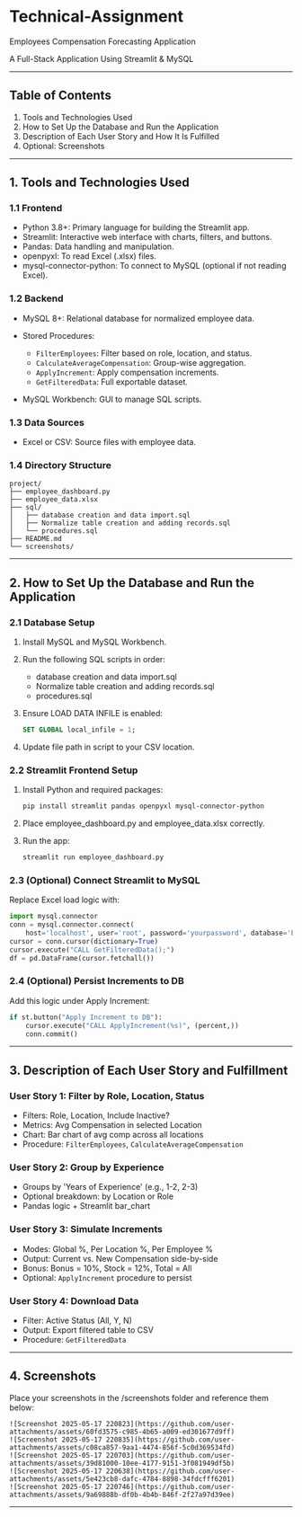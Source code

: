 # Technical-Assignment
Employees Compensation Forecasting Application 

A Full-Stack Application Using Streamlit & MySQL

---

## Table of Contents

1. Tools and Technologies Used
2. How to Set Up the Database and Run the Application
3. Description of Each User Story and How It Is Fulfilled
4. Optional: Screenshots

---

## 1. Tools and Technologies Used

### 1.1 Frontend

* Python 3.8+: Primary language for building the Streamlit app.
* Streamlit: Interactive web interface with charts, filters, and buttons.
* Pandas: Data handling and manipulation.
* openpyxl: To read Excel (.xlsx) files.
* mysql-connector-python: To connect to MySQL (optional if not reading Excel).

### 1.2 Backend

* MySQL 8+: Relational database for normalized employee data.
* Stored Procedures:

  * `FilterEmployees`: Filter based on role, location, and status.
  * `CalculateAverageCompensation`: Group-wise aggregation.
  * `ApplyIncrement`: Apply compensation increments.
  * `GetFilteredData`: Full exportable dataset.
* MySQL Workbench: GUI to manage SQL scripts.

### 1.3 Data Sources

* Excel or CSV: Source files with employee data.

### 1.4 Directory Structure

```
project/
├── employee_dashboard.py
├── employee_data.xlsx
├── sql/
│   ├── database creation and data import.sql
│   ├── Normalize table creation and adding records.sql
│   └── procedures.sql
├── README.md
└── screenshots/
```

---

## 2. How to Set Up the Database and Run the Application

### 2.1 Database Setup

1. Install MySQL and MySQL Workbench.
2. Run the following SQL scripts in order:

   * database creation and data import.sql
   * Normalize table creation and adding records.sql
   * procedures.sql
3. Ensure LOAD DATA INFILE is enabled:

   ```sql
   SET GLOBAL local_infile = 1;
   ```
4. Update file path in script to your CSV location.

### 2.2 Streamlit Frontend Setup

1. Install Python and required packages:

   ```bash
   pip install streamlit pandas openpyxl mysql-connector-python
   ```
2. Place employee\_dashboard.py and employee\_data.xlsx correctly.
3. Run the app:

   ```bash
   streamlit run employee_dashboard.py
   ```

### 2.3 (Optional) Connect Streamlit to MySQL

Replace Excel load logic with:

```python
import mysql.connector
conn = mysql.connector.connect(
    host='localhost', user='root', password='yourpassword', database='EmployeeDB')
cursor = conn.cursor(dictionary=True)
cursor.execute("CALL GetFilteredData();")
df = pd.DataFrame(cursor.fetchall())
```

### 2.4 (Optional) Persist Increments to DB

Add this logic under Apply Increment:

```python
if st.button("Apply Increment to DB"):
    cursor.execute("CALL ApplyIncrement(%s)", (percent,))
    conn.commit()
```

---

## 3. Description of Each User Story and Fulfillment

### User Story 1: Filter by Role, Location, Status

* Filters: Role, Location, Include Inactive?
* Metrics: Avg Compensation in selected Location
* Chart: Bar chart of avg comp across all locations
* Procedure: `FilterEmployees`, `CalculateAverageCompensation`

### User Story 2: Group by Experience

* Groups by 'Years of Experience' (e.g., 1-2, 2-3)
* Optional breakdown: by Location or Role
* Pandas logic + Streamlit bar\_chart

### User Story 3: Simulate Increments

* Modes: Global %, Per Location %, Per Employee %
* Output: Current vs. New Compensation side-by-side
* Bonus: Bonus = 10%, Stock = 12%, Total = All
* Optional: `ApplyIncrement` procedure to persist

### User Story 4: Download Data

* Filter: Active Status (All, Y, N)
* Output: Export filtered table to CSV
* Procedure: `GetFilteredData`

---

## 4. Screenshots

Place your screenshots in the /screenshots folder and reference them below:

```
![Screenshot 2025-05-17 220823](https://github.com/user-attachments/assets/60fd3575-c985-4b65-a009-ed301677d9ff)
![Screenshot 2025-05-17 220835](https://github.com/user-attachments/assets/c08ca857-9aa1-4474-856f-5c0d369534fd)
![Screenshot 2025-05-17 220703](https://github.com/user-attachments/assets/39d81000-10ee-4177-9151-3f081949df5b)
![Screenshot 2025-05-17 220638](https://github.com/user-attachments/assets/5e423cb8-dafc-4784-8898-34fdcfff6201)
![Screenshot 2025-05-17 220746](https://github.com/user-attachments/assets/9a69888b-df0b-4b4b-846f-2f27a97d39ee)

```

---

